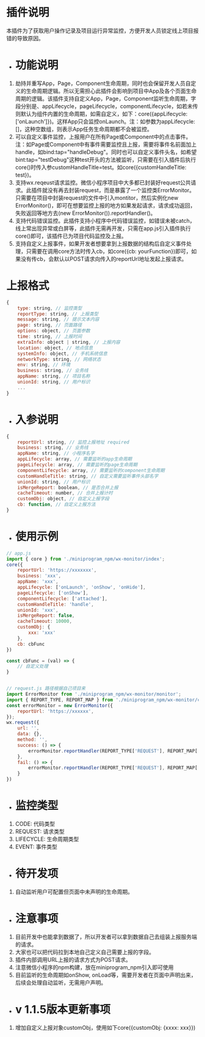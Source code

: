 # 插件说明

本插件为了获取用户操作记录及项目运行异常监控，方便开发人员锁定线上项目报错的导致原因。

- # 功能说明
1. 劫持并重写App，Page，Component生命周期，同时也会保留开发人员自定义的生命周期逻辑。所以无需担心此插件会影响到项目中App及各个页面生命周期的逻辑。该插件支持自定义App，Page，Component监听生命周期，字段分别是、appLifecycle，pageLifecycle，componentLifecycle，如若未传则默认为组件内置的生命周期，如需自定义，如下：core({appLifecycle: ['onLaunch']})。这样App只会监控onLaunch。注：如参数为appLifecycle: []，这种空数组，则表示App任务生命周期都不会被监控。
2. 可以自定义事件监控，上报用户在所有Page或Component中的点击事件。注：如Page或Component中有事件需要监控且上报，需要将事件名前面加上handle，如bind:tap="handleDebug"。同时也可以自定义事件头名，如希望bint:tap="testDebug"这种test开头的方法被监听，只需要在引入插件后执行core()时传入参customHandleTitle=test。如core({customHandleTitle: test})。
3. 支持wx.reqeust请求监控。微信小程序项目中大多都已封装好request公共请求。此插件就没有再去封装request，而是暴露了一个监控类ErrorMonitor。只需要在项目中封装request的文件中引入montitor，然后实例化new ErrorMonitor()，即可在想要监控上报的地方如果发起请求，请求成功返回，失败返回等地方去(new ErrorMonitor()).reportHandler()。
4. 支持代码错误监控。此插件支持小程序中代码错误监控，如错误未被catch，线上常出现异常或白屏等，此插件无需再开发，只需在app.js引入插件执行core()即可，该插件已为项目代码监控及上报。
5. 支持自定义上报事件，如果开发者想要拿到上报数据的结构后自定义事件处理，只需要在调用core方法时传入cb，如core({cb: yourFunction})即可，如果没有传cb，会默认以POST请求向传入的reportUrl地址发起上报请求。

# 上报格式
```javascript
{
    type: string, // 监控类型
    reportType: string, // 上报类型
    message: string, // 提示文本内容
    page: string, // 页面路径
    options: object, // 页面参数
    time: string, // 上报时间
    extraInfo: object | string, // 上报内容
    location: object, // 地点信息
    systemInfo: object, // 手机系统信息
    networkType: string, // 网络状态
    env: string, // 环境
    business: string, // 业务线
    appName: string, // 项目名称
    unionId: string, // 用户标识
    ...
}
```

- # 入参说明
```javascript
{
    reportUrl: string, // 监控上报地址 required
    business: string, // 业务线
    appName: string, // 小程序名字
    appLifecycle: array, // 需要监听的app生命周期
    pageLifecycle: array, // 需要监听的page生命周期
    componentLifecycle: array, // 需要监听的component生命周期
    customHandleTitle: string, // 自定义需要监听事件头部名字
    unionId: string, // 用户标识
    isMergeReport: boolean, // 是否合并上报
    cacheTimeout: number, // 合并上报计时
    customObj: object, // 自定义上报字段
    cb: function, // 自定义上报方法
}
```

- # 使用示例
```javascript
// app.js
import { core } from './miniprogram_npm/wx-monitor/index';
core({
    reportUrl: 'https://xxxxxxx',
    business: 'xxx',
    appName: 'xxx',
    appLifecycle: ['onLaunch', 'onShow', 'onHide'],
    pageLifecycle: ['onShow'],
    componentLifecycle: ['attached'],
    customHandleTitle: 'handle',
    unionId: 'xxx',
    isMergeReport: false,
    cacheTimeout: 10000,
    customObj: {
        xxx: 'xxx'
    },
    cb: cbFunc
})

const cbFunc = (val) => {
    // 自定义处理
}


// request.js 路径根据自己项目来
import ErrorMonitor from './miniprogram_npm/wx-monitor/monitor';
import { REPORT_TYPE, REPORT_MAP } from './miniprogram_npm/wx-monitor/constant'
const errorMonitor = new ErrorMonitor({
    reportUrl: 'https://xxxxxx',
});
wx.request({
    url: '',
    data: {},
    method: '',
    success: () => {
        errorMonitor.reportHandler(REPORT_TYPE['REQUEST'], REPORT_MAP['REQUEST']['REQUEST_SUCCESS'], res?.msg || '', {url, data, method, header, res})
    },
    fail: () => {
        errorMonitor.reportHandler(REPORT_TYPE['REQUEST'], REPORT_MAP['REQUEST']['REQUEST_SUCCESS'], res?.msg || '', {url, data, method, header, res})
    }
})

```

- # 监控类型
1. CODE: 代码类型
2. REQUEST: 请求类型
3. LIFECYCLE: 生命周期类型
4. EVENT: 事件类型

- # 待开发项
1. 自动监听用户可配置但页面中未声明的生命周期。

- # 注意事项
1. 目前开发中也能拿到数据了，所以开发者可以拿到数据自己去组装上报服务端的请求。
2. 大家也可以把代码拉到本地自己定义自己需要上报的字段。
3. 插件内部调用URL上报的请求方式为POST请求。
4. 注意微信小程序的npm构建，放在miniprogram_npm引入即可使用
5. 目前监听的生命周期如onShow, onLoad等，需要开发者在页面中声明出来，后续会处理自动监听，无需用户声明。

- # v 1.1.5版本更新事项
1. 增加自定义上报对象customObj，使用如下core({customObj: {xxxx: xxx}})